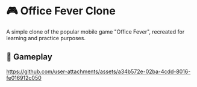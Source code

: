 # 🎮 Office Fever Clone

A simple clone of the popular mobile game "Office Fever", recreated for learning and practice purposes.

## 📸 Gameplay


https://github.com/user-attachments/assets/a34b572e-02ba-4cdd-8016-fe016912c050

